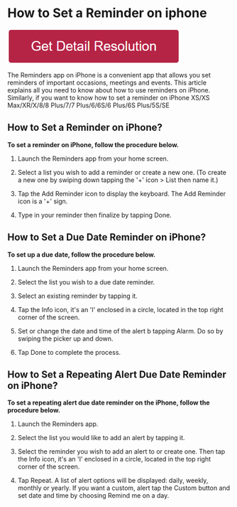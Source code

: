 # How to Set a Reminder on iphone


[![how to set a reminder on iphone](redd.png)](https://github.com/cubedsmart/how.to.set.a.reminder.on.ipho)


The Reminders app on iPhone is a convenient app that allows you set reminders of important occasions, meetings and events. This article explains all you need to know about how to use reminders on iPhone. Similarly, if you want to know how to set a reminder on iPhone XS/XS Max/XR/X/8/8 Plus/7/7 Plus/6/6S/6 Plus/6S Plus/5S/SE


## How to Set a Reminder on iPhone?

**To set a reminder on iPhone, follow the procedure below.**

1. Launch the Reminders app from your home screen.

2. Select a list you wish to add a reminder or create a new one. (To create a new one by swiping down tapping the '+' icon > List then name it.)

3. Tap the Add Reminder icon to display the keyboard. The Add Reminder icon is a '+' sign.

4. Type in your reminder then finalize by tapping Done.


## How to Set a Due Date Reminder on iPhone?

**To set up a due date, follow the procedure below.**

1. Launch the Reminders app from your home screen.

2. Select the list you wish to a due date reminder.

3. Select an existing reminder by tapping it.

4. Tap the Info icon, it's an 'I' enclosed in a circle, located in the top right corner of the screen.

5. Set or change the date and time of the alert b tapping Alarm. Do so by swiping the picker up and down.

6. Tap Done to complete the process.



## How to Set a Repeating Alert Due Date Reminder on iPhone?

**To set a repeating alert due date reminder on the iPhone, follow the procedure below.**

1. Launch the Reminders app.

2. Select the list you would like to add an alert by tapping it.

3. Select the reminder you wish to add an alert to or create one. Then tap the Info icon, it's an 'I' enclosed in a circle, located in the top right corner of the screen.

4. Tap Repeat. A list of alert options will be displayed: daily, weekly, monthly or yearly. If you want a custom, alert tap the Custom button and set date and time by choosing Remind me on a day.
